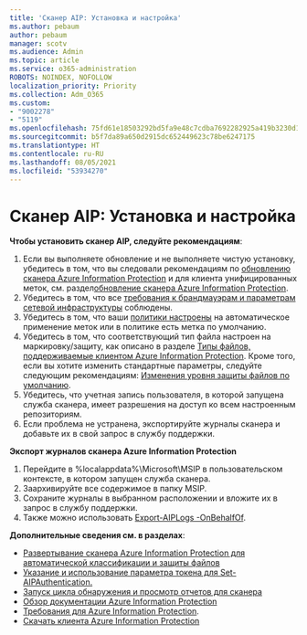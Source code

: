 ```yaml
---
title: 'Сканер AIP: Установка и настройка'
ms.author: pebaum
author: pebaum
manager: scotv
ms.audience: Admin
ms.topic: article
ms.service: o365-administration
ROBOTS: NOINDEX, NOFOLLOW
localization_priority: Priority
ms.collection: Adm_O365
ms.custom:
- "9002278"
- "5119"
ms.openlocfilehash: 75fd61e18503292bd5fa9e48c7cdba7692282925a419b3230d17448eab928ba0
ms.sourcegitcommit: b5f7da89a650d2915dc652449623c78be6247175
ms.translationtype: HT
ms.contentlocale: ru-RU
ms.lasthandoff: 08/05/2021
ms.locfileid: "53934270"
---
```

# <a name="aip-scanner-installation-and-configuration"></a>Сканер AIP: Установка и настройка

**Чтобы установить сканер AIP, следуйте рекомендациям**:

1. Если вы выполняете обновление и не выполняете чистую установку, убедитесь в том, что вы следовали рекомендациям по [обновлению сканера Azure Information Protection](https://docs.microsoft.com/azure/information-protection/rms-client/client-admin-guide#upgrading-the-azure-information-protection-scanner) и для клиента унифицированных меток, см. раздел[обновление сканера Azure Information Protection](https://docs.microsoft.com/azure/information-protection/rms-client/clientv2-admin-guide#upgrading-the-azure-information-protection-scanner).
2. Убедитесь в том, что все [требования к брандмауэрам и параметрам сетевой инфраструктуры](https://docs.microsoft.com/azure/information-protection/requirements#firewalls-and-network-infrastructure) соблюдены.
3. Убедитесь в том, что ваши [политики настроены](https://docs.microsoft.com/azure/information-protection/configure-policy) на автоматическое применение меток или в политике есть метка по умолчанию.
4. Убедитесь в том, что соответствующий тип файла настроен на маркировку/защиту, как описано в разделе [Типы файлов, поддерживаемые клиентом Azure Information Protection](https://docs.microsoft.com/azure/information-protection/rms-client/client-admin-guide-file-types#supported-file-types-for-classification-and-protection). Кроме того, если вы хотите изменить стандартные параметры, следуйте следующим рекомендациям: [Изменения уровня защиты файлов по умолчанию](https://docs.microsoft.com/azure/information-protection/rms-client/client-admin-guide-file-types#changing-the-default-protection-level-of-files).
5. Убедитесь, что учетная запись пользователя, в которой запущена служба сканера, имеет разрешения на доступ ко всем настроенным репозиториям.
6. Если проблема не устранена, экспортируйте журналы сканера и добавьте их в свой запрос в службу поддержки.

**Экспорт журналов сканера Azure Information Protection**

1. Перейдите в %localappdata%\Microsoft\MSIP в пользовательском контексте, в котором запущен служба сканера.
2. Заархивируйте все содержимое в папку MSIP.
3. Сохраните журналы в выбранном расположении и вложите их в запрос в службу поддержки.
4. Также можно использовать [Export-AIPLogs -OnBehalfOf](https://docs.microsoft.com/powershell/module/azureinformationprotection/export-aiplogs?view=azureipps).

**Дополнительные сведения см. в разделах**:
- [Развертывание сканера Azure Information Protection для автоматической классификации и защиты файлов](https://docs.microsoft.com/azure/information-protection/deploy-aip-scanner)
- [Указание и использование параметра токена для Set-AIPAuthentication.](https://docs.microsoft.com/azure/information-protection/rms-client/client-admin-guide-powershell#specify-and-use-the-token-parameter-for-set-aipauthentication)
- [Запуск цикла обнаружения и просмотр отчетов для сканера](https://docs.microsoft.com/azure/information-protection/deploy-aip-scanner#run-a-discovery-cycle-and-view-reports-for-the-scanner)
- [Обзор документации Azure Information Protection](https://docs.microsoft.com/azure/information-protection/what-is-information-protection)
- [Требования для Azure Information Protection](https://docs.microsoft.com/azure/information-protection/get-started/requirements).
- [Скачать клиента Azure Information Protection](https://www.microsoft.com/download/details.aspx?id=53018)

